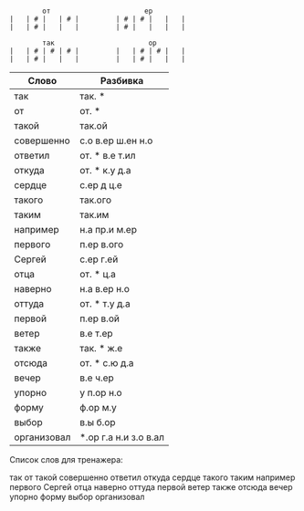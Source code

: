 ```

        от                       ер
|   | # |   | # |         | # | # |   |   |
|   | # |   |   |         | # |   |   |   |

        так                       ор
|   | # | # | # |         |   | # | # |   |
|   | # |   |   |         |   | # |   |   |

```


| Слово | Разбивка |
| --- | --- |
| так | так. \* | 
| от | от. \* | 
| такой | так.ой | 
| совершенно | с.о в.ер ш.ен н.о | 
| ответил | от. \* в.е т.ил | 
| откуда | от. \* к.у д.а | 
| сердце | с.ер д ц.е | 
| такого | так.ого | 
| таким | так.им | 
| например | н.а пр.и м.ер | 
| первого | п.ер в.ого | 
| Сергей | с.ер г.ей | 
| отца | от. \* ц.а | 
| наверно | н.а в.ер н.о | 
| оттуда | от. \* т.у д.а | 
| первой | п.ер в.ой | 
| ветер | в.е т.ер | 
| также | так. \* ж.е | 
| отсюда | от. \* с.ю д.а | 
| вечер | в.е ч.ер | 
| упорно | у п.ор н.о | 
| форму | ф.ор м.у | 
| выбор | в.ы б.ор | 
| организовал |  \*.ор г.а н.и з.о в.ал | 

Список слов для тренажера:

так от такой совершенно ответил откуда сердце такого таким например первого Сергей отца наверно оттуда первой ветер также отсюда вечер упорно форму выбор организовал
